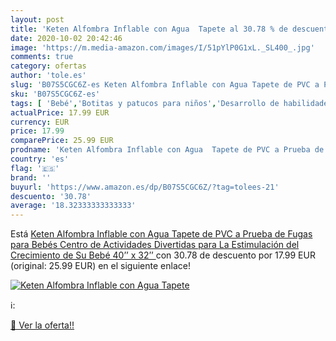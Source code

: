 ```yaml
---
layout: post
title: 'Keten Alfombra Inflable con Agua  Tapete al 30.78 % de descuento'
date: 2020-10-02 20:42:46
image: 'https://m.media-amazon.com/images/I/51pYlP0G1xL._SL400_.jpg'
comments: true
category: ofertas
author: 'tole.es'
slug: 'B07S5CGC6Z-es Keten Alfombra Inflable con Agua Tapete de PVC a Prueba de...'
sku: 'B07S5CGC6Z-es'
tags: [ 'Bebé','Botitas y patucos para niños','Desarrollo de habilidades motoras','Juguetes','Juguetes para Bebés y primera infancia','Juguetes para apilar y encajar','Juguetes y juegos','Lactancia y alimentación','Recipientes para comida','Zapatos','Zapatos para bebés','Zapatos para niños','Zapatos y complementos','bebé','bebés', ]
actualPrice: 17.99 EUR
currency: EUR
price: 17.99
comparePrice: 25.99 EUR
prodname: 'Keten Alfombra Inflable con Agua  Tapete de PVC a Prueba de Fugas para Bebés  Centro de Actividades Divertidas para La Estimulación del Crecimiento de Su Bebé  40’’ x 32’’ '
country: 'es'
flag: '🇪🇸'
brand: ''
buyurl: 'https://www.amazon.es/dp/B07S5CGC6Z/?tag=tolees-21'
descuento: '30.78'
average: '18.32333333333333'
---
```


Está [Keten Alfombra Inflable con Agua  Tapete de PVC a Prueba de Fugas para Bebés  Centro de Actividades Divertidas para La Estimulación del Crecimiento de Su Bebé  40’’ x 32’’ ](https://www.amazon.es/dp/B07S5CGC6Z/?tag=tolees-21) con 30.78 de descuento por 17.99 EUR (original: 25.99 EUR) en el siguiente enlace!

[![Keten Alfombra Inflable con Agua  Tapete](https://m.media-amazon.com/images/I/51pYlP0G1xL._SL400_.jpg)](https://www.amazon.es/dp/B07S5CGC6Z/?tag=tolees-21)

ℹ️:


[🛒 Ver la oferta!!](https://www.amazon.es/dp/B07S5CGC6Z/?tag=tolees-21)
